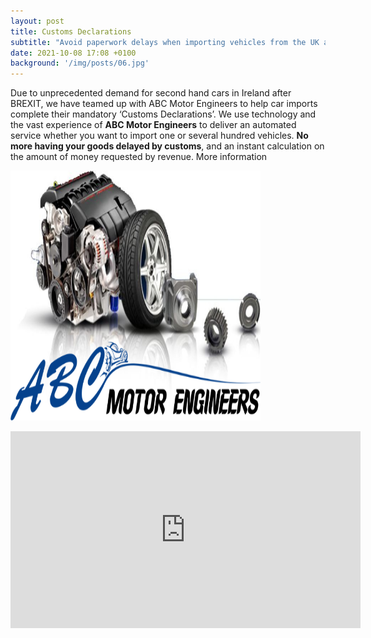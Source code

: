 ```yaml
---
layout: post
title: Customs Declarations
subtitle: "Avoid paperwork delays when importing vehicles from the UK and elsewhere "
date: 2021-10-08 17:08 +0100
background: '/img/posts/06.jpg'
---
```

<p>Due to unprecedented demand for second hand cars in Ireland after BREXIT, we have teamed up with ABC Motor Engineers to help car imports complete their mandatory ‘Customs Declarations’. We use technology and the vast experience of <b>ABC Motor Engineers</b> to deliver an automated service whether you want to import one or several hundred vehicles. <b>No more having your goods delayed by customs</b>, and an instant calculation on the amount of money requested by revenue. More information</p>
<p>
<img src="/img/posts/ABSMotorEngineers.png" alt="ABSMotorEngineers" width="400" height="400"> 
<p>
<p>
<p>
<iframe width="560" height="315" src="https://www.youtube.com/embed/YxUofn3BPZs" title="YouTube video player" frameborder="0" allow="accelerometer; autoplay; clipboard-write; encrypted-media; gyroscope; picture-in-picture" allowfullscreen></iframe>